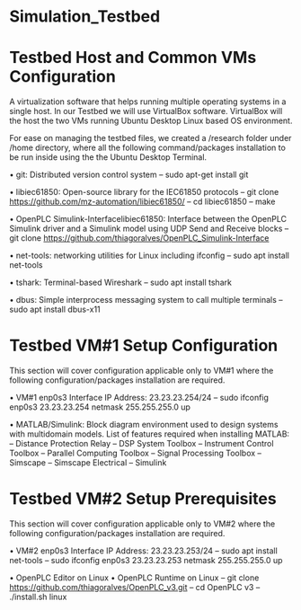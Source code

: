 # Simulation_Testbed

Testbed Host and Common VMs Configuration
==========================================

A virtualization software that helps running multiple operating systems in a single host.
In our Testbed we will use VirtualBox software. VirtualBox will the host the two VMs running Ubuntu Desktop Linux based OS environment.

For ease on managing the testbed files, we created a /research folder under /home directory, where all the following command/packages installation to be run inside using the the Ubuntu Desktop Terminal.

• git: Distributed version control system
– sudo apt-get install git

• libiec61850: Open-source library for the IEC61850 protocols
– git clone https://github.com/mz-automation/libiec61850/
– cd libiec61850
– make

• OpenPLC Simulink-Interfacelibiec61850: Interface between the OpenPLC Simulink driver and a Simulink model using UDP Send and Receive blocks
– git clone https://github.com/thiagoralves/OpenPLC_Simulink-Interface

• net-tools: networking utilities for Linux including ifconfig
– sudo apt install net-tools

• tshark: Terminal-based Wireshark
– sudo apt install tshark

• dbus: Simple interprocess messaging system to call multiple terminals
– sudo apt install dbus-x11


Testbed VM#1 Setup Configuration
==================================

This section will cover configuration applicable only to VM#1 where the following configuration/packages installation are required.

• VM#1 enp0s3 Interface IP Address: 23.23.23.254/24
– sudo ifconfig enp0s3 23.23.23.254 netmask 255.255.255.0 up

• MATLAB/Simulink: Block diagram environment used to design systems with multidomain models. List of features required when installing MATLAB:
– Distance Protection Relay
– DSP System Toolbox
– Instrument Control Toolbox
– Parallel Computing Toolbox
– Signal Processing Toolbox
– Simscape
– Simscape Electrical
– Simulink


Testbed VM#2 Setup Prerequisites
=====================================

This section will cover configuration applicable only to VM#2 where the following configuration/packages installation are required.

• VM#2 enp0s3 Interface IP Address: 23.23.23.253/24
– sudo apt install net-tools
– sudo ifconfig enp0s3 23.23.23.253 netmask 255.255.255.0 up

• OpenPLC Editor on Linux
• OpenPLC Runtime on Linux
– git clone https://github.com/thiagoralves/OpenPLC_v3.git
– cd OpenPLC v3
– ./install.sh linux



